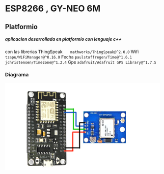 # ESP8266 , GY-NEO 6M
## Platformio

#####  aplicacion desarrollada en platformio con lenguaje c++
con las librerias
ThingSpeak
`	mathworks/ThingSpeak@^2.0.0`
Wifi
	`tzapu/WiFiManager@^0.16.0`
Fecha
	`paulstoffregen/Time@^1.6.1`
	`jchristensen/Timezone@^1.2.4`
Gps
	`adafruit/Adafruit GPS Library@^1.7.5`
### Diagrama
![Diagrama ](Diagrama.png)
